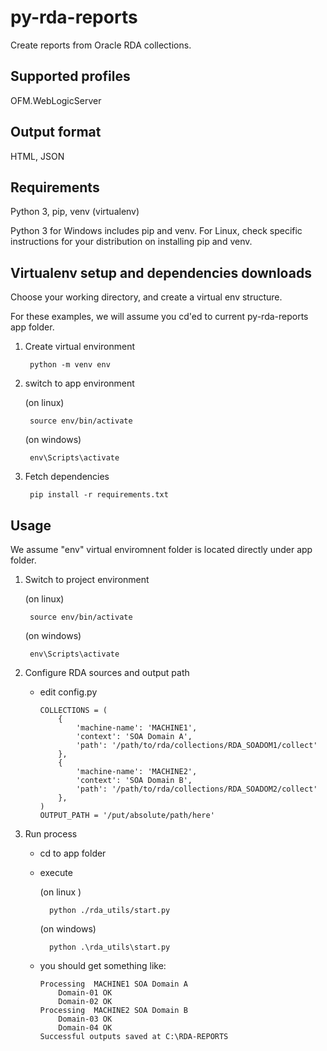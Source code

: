 # py-rda-reports
Create reports from Oracle RDA collections. 

## Supported profiles
OFM.WebLogicServer

## Output format
HTML, JSON

## Requirements
Python 3, pip, venv (virtualenv)

Python 3 for Windows includes pip and venv. For Linux, check specific instructions for your distribution on installing pip and venv.

## Virtualenv setup and dependencies downloads
Choose your working directory, and create a virtual env structure. 

For these examples, we will assume you cd'ed to current py-rda-reports app folder.

1. Create virtual environment

        python -m venv env
    
2. switch to app environment

    (on linux)

        source env/bin/activate

    (on windows)

        env\Scripts\activate

3. Fetch dependencies

        pip install -r requirements.txt

## Usage

We assume "env" virtual enviromnent folder is located directly under app folder.

1. Switch to project environment

    (on linux)

        source env/bin/activate

    (on windows)

        env\Scripts\activate

2. Configure RDA sources and output path

    + edit config.py

        ```
        COLLECTIONS = (
            {
                'machine-name': 'MACHINE1', 
                'context': 'SOA Domain A', 
                'path': '/path/to/rda/collections/RDA_SOADOM1/collect'
            },
            {
                'machine-name': 'MACHINE2', 
                'context': 'SOA Domain B', 
                'path': '/path/to/rda/collections/RDA_SOADOM2/collect'
            },
        )
        OUTPUT_PATH = '/put/absolute/path/here'
        ```

3. Run process

    + cd to app folder
    + execute

        (on linux )

            python ./rda_utils/start.py

        (on windows)

            python .\rda_utils\start.py
    + you should get something like:

        ```
        Processing  MACHINE1 SOA Domain A
            Domain-01 OK
            Domain-02 OK
        Processing  MACHINE2 SOA Domain B
            Domain-03 OK
            Domain-04 OK
        Successful outputs saved at C:\RDA-REPORTS
        ```
